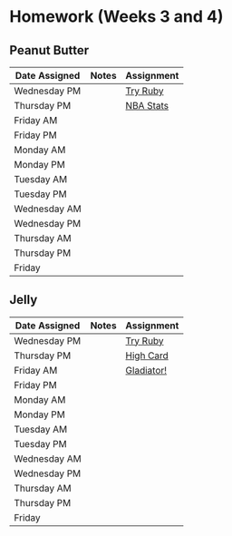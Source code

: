 # Homework (Weeks 3 and 4)

## Peanut Butter
| Date Assigned | Notes                          | Assignment |
|---------------|--------------------------------|------------|
| Wednesday PM  |                                |[Try Ruby](https://github.com/ga-dc/try-ruby) |
| Thursday PM   |                                |[NBA Stats](https://github.com/ga-dc/nba_stats) |
| Friday AM     |                                |            |
| Friday PM     |                                |            |
| Monday AM     |                                |            |
| Monday PM     |                                |            |
| Tuesday AM    |                                |            |
| Tuesday PM    |                                |            |
| Wednesday AM  |                                |            |
| Wednesday PM  |                                |            |
| Thursday  AM  |                                |            |
| Thursday  PM  |                                |            |
| Friday        |                                |            |

## Jelly
| Date Assigned | Notes                          | Assignment |
|---------------|--------------------------------|------------|
| Wednesday PM  |                                |[Try Ruby](https://github.com/ga-dc/try-ruby) |
| Thursday PM   |                                |[High Card](https://github.com/ga-dc/high_card) |
| Friday AM     |                                |[Gladiator!](https://github.com/ga-dc/gladiator) |
| Friday PM     |                                |            |
| Monday AM     |                                |            |
| Monday PM     |                                |            |
| Tuesday AM    |                                |            |
| Tuesday PM    |                                |            |
| Wednesday AM  |                                |            |
| Wednesday PM  |                                |            |
| Thursday  AM  |                                |            |
| Thursday  PM  |                                |            |
| Friday        |                                |            |
